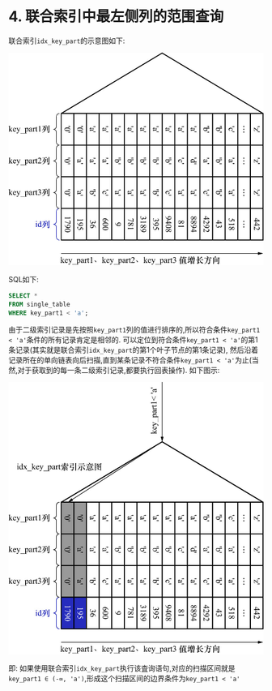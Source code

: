 # 4. 联合索引中最左侧列的范围查询

联合索引`idx_key_part`的示意图如下:

![idx_key_part索引的示意图](./img/idx_key_part索引的示意图.jpg)

SQL如下:

```sql
SELECT *
FROM single_table
WHERE key_part1 < 'a';
```

由于二级索引记录是先按照`key_part1`列的值进行排序的,所以符合条件`key_part1 < 'a'`条件的所有记录肯定是相邻的.
可以定位到符合条件`key_part1 < 'a'`的第1条记录(其实就是联合索引`idx_key_part`的第1个叶子节点的第1条记录),
然后沿着记录所在的单向链表向后扫描,直到某条记录不符合条件`key_part1 < 'a'`为止(当然,对于获取到的每一条二级索引记录,都要执行回表操作).
如下图示:

![定位符合条件key_part1小于a的记录的过程](./img/定位符合条件key_part1小于a的记录的过程.jpg)

即: 如果使用联合索引`idx_key_part`执行该査询语句,对应的扫描区间就是`key_part1 ∈ (-∞, 'a')`,形成这个扫描区间的边界条件为`key_part1 < 'a'`
